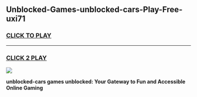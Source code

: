 
## Unblocked-Games-unblocked-cars-Play-Free-uxi71
<h3>
<a href="https://premium76.site?title=unblocked-cars&ref=18A1">CLICK TO PLAY</a></h3>
<hr>

<h3>
<a href="https://premium76.site?title=unblocked-cars&ref=18A1">CLICK 2 PLAY</a>
  
</h3>

<a href="https://premium76.site?title=unblocked-cars&ref=18A1"><img src="https://clearcache.store/games.png"></a>


**unblocked-cars games unblocked: Your Gateway to Fun and Accessible Online Gaming**
